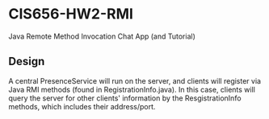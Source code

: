 # CIS656-HW2-RMI
Java Remote Method Invocation Chat App (and Tutorial)

## Design
A central PresenceService will run on the server, and clients will register via Java RMI methods (found in RegistrationInfo.java). In this case, clients will query the server for other clients' information by the ResgistrationInfo methods, which includes their address/port.
